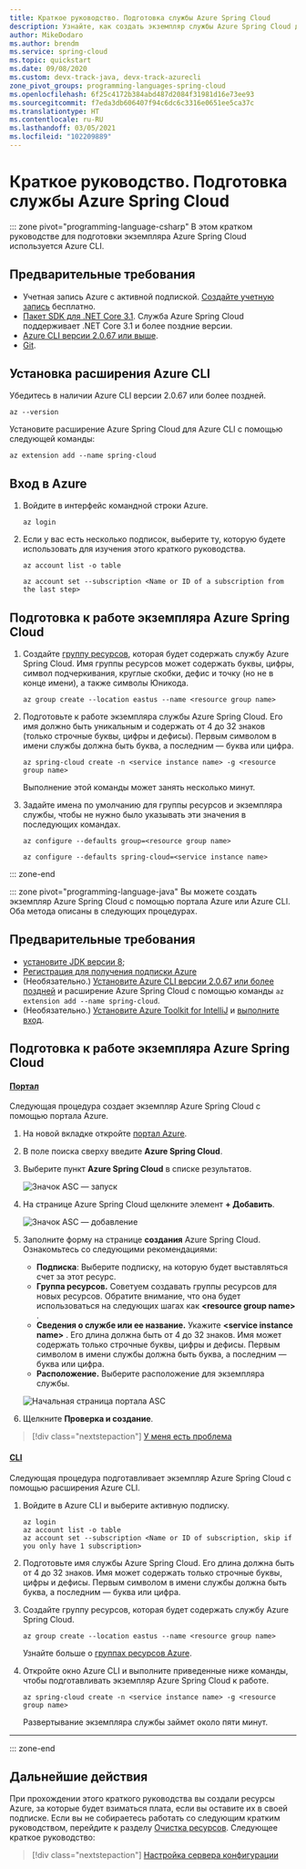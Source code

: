 ```yaml
---
title: Краткое руководство. Подготовка службы Azure Spring Cloud
description: Узнайте, как создать экземпляр службы Azure Spring Cloud для развертывания приложений.
author: MikeDodaro
ms.author: brendm
ms.service: spring-cloud
ms.topic: quickstart
ms.date: 09/08/2020
ms.custom: devx-track-java, devx-track-azurecli
zone_pivot_groups: programming-languages-spring-cloud
ms.openlocfilehash: 6f25c4172b384abd487d2084f31981d16e73ee93
ms.sourcegitcommit: f7eda3db606407f94c6dc6c3316e0651ee5ca37c
ms.translationtype: HT
ms.contentlocale: ru-RU
ms.lasthandoff: 03/05/2021
ms.locfileid: "102209889"
---
```

# <a name="quickstart-provision-azure-spring-cloud-service"></a>Краткое руководство. Подготовка службы Azure Spring Cloud

::: zone pivot="programming-language-csharp"
В этом кратком руководстве для подготовки экземпляра Azure Spring Cloud используется Azure CLI.

## <a name="prerequisites"></a>Предварительные требования

* Учетная запись Azure с активной подпиской. [Создайте учетную запись](https://azure.microsoft.com/free/?WT.mc_id=A261C142F) бесплатно.
* [Пакет SDK для .NET Core 3.1](https://dotnet.microsoft.com/download/dotnet-core/3.1). Служба Azure Spring Cloud поддерживает .NET Core 3.1 и более поздние версии.
* [Azure CLI версии 2.0.67 или выше](/cli/azure/install-azure-cli).
* [Git](https://git-scm.com/).

## <a name="install-azure-cli-extension"></a>Установка расширения Azure CLI

Убедитесь в наличии Azure CLI версии 2.0.67 или более поздней.

```azurecli
az --version
```

Установите расширение Azure Spring Cloud для Azure CLI с помощью следующей команды:

```azurecli
az extension add --name spring-cloud
```

## <a name="log-in-to-azure"></a>Вход в Azure

1. Войдите в интерфейс командной строки Azure.

    ```azurecli
    az login
    ```

1. Если у вас есть несколько подписок, выберите ту, которую будете использовать для изучения этого краткого руководства.

   ```azurecli
   az account list -o table
   ```

   ```azurecli
   az account set --subscription <Name or ID of a subscription from the last step>
   ```

## <a name="provision-an-instance-of-azure-spring-cloud"></a>Подготовка к работе экземпляра Azure Spring Cloud

1. Создайте [группу ресурсов](../azure-resource-manager/management/overview.md), которая будет содержать службу Azure Spring Cloud. Имя группы ресурсов может содержать буквы, цифры, символ подчеркивания, круглые скобки, дефис и точку (но не в конце имени), а также символы Юникода.

   ```azurecli
   az group create --location eastus --name <resource group name>
   ```

1. Подготовьте к работе экземпляра службы Azure Spring Cloud. Его имя должно быть уникальным и содержать от 4 до 32 знаков (только строчные буквы, цифры и дефисы). Первым символом в имени службы должна быть буква, а последним — буква или цифра.

    ```azurecli
    az spring-cloud create -n <service instance name> -g <resource group name>
    ```

    Выполнение этой команды может занять несколько минут.

1. Задайте имена по умолчанию для группы ресурсов и экземпляра службы, чтобы не нужно было указывать эти значения в последующих командах.

   ```azurecli
   az configure --defaults group=<resource group name>
   ```

   ```azurecli
   az configure --defaults spring-cloud=<service instance name>
   ```
::: zone-end

::: zone pivot="programming-language-java"
Вы можете создать экземпляр Azure Spring Cloud с помощью портала Azure или Azure CLI.  Оба метода описаны в следующих процедурах.
## <a name="prerequisites"></a>Предварительные требования

* [установите JDK версии 8](/java/azure/jdk/);
* [Регистрация для получения подписки Azure](https://azure.microsoft.com/free/)
* (Необязательно.) [Установите Azure CLI версии 2.0.67 или более поздней](/cli/azure/install-azure-cli) и расширение Azure Spring Cloud с помощью команды `az extension add --name spring-cloud`.
* (Необязательно.) [Установите Azure Toolkit for IntelliJ](https://plugins.jetbrains.com/plugin/8053-azure-toolkit-for-intellij/) и [выполните вход](/azure/developer/java/toolkit-for-intellij/create-hello-world-web-app#installation-and-sign-in).

## <a name="provision-an-instance-of-azure-spring-cloud"></a>Подготовка к работе экземпляра Azure Spring Cloud

#### <a name="portal"></a>[Портал](#tab/Azure-portal)

Следующая процедура создает экземпляр Azure Spring Cloud с помощью портала Azure.

1. На новой вкладке откройте [портал Azure](https://ms.portal.azure.com/). 

2. В поле поиска сверху введите **Azure Spring Cloud**.

3. Выберите пункт **Azure Spring Cloud** в списке результатов.

    ![Значок ASC — запуск](media/spring-cloud-quickstart-launch-app-portal/find-spring-cloud-start.png)

4. На странице Azure Spring Cloud щелкните элемент **+ Добавить**.

    ![Значок ASC — добавление](media/spring-cloud-quickstart-launch-app-portal/spring-cloud-add.png)

5. Заполните форму на странице **создания** Azure Spring Cloud.  Ознакомьтесь со следующими рекомендациями:
    - **Подписка**: Выберите подписку, на которую будет выставляться счет за этот ресурс.
    - **Группа ресурсов.** Советуем создавать группы ресурсов для новых ресурсов. Обратите внимание, что она будет использоваться на следующих шагах как **\<resource group name\>** .
    - **Сведения о службе или ее название.** Укажите **\<service instance name\>** .  Его длина должна быть от 4 до 32 знаков. Имя может содержать только строчные буквы, цифры и дефисы.  Первым символом в имени службы должна быть буква, а последним — буква или цифра.
    - **Расположение.** Выберите расположение для экземпляра службы.

    ![Начальная страница портала ASC](media/spring-cloud-quickstart-launch-app-portal/portal-start.png)

6. Щелкните **Проверка и создание**.

> [!div class="nextstepaction"]
> [У меня есть проблема](https://www.research.net/r/javae2e?tutorial=asc-cli-quickstart&step=public-endpoint)

#### <a name="cli"></a>[CLI](#tab/Azure-CLI)

Следующая процедура подготавливает экземпляр Azure Spring Cloud с помощью расширения Azure CLI.

1. Войдите в Azure CLI и выберите активную подписку.

    ```azurecli
    az login
    az account list -o table
    az account set --subscription <Name or ID of subscription, skip if you only have 1 subscription>
    ```

1. Подготовьте имя службы Azure Spring Cloud.  Его длина должна быть от 4 до 32 знаков. Имя может содержать только строчные буквы, цифры и дефисы.  Первым символом в имени службы должна быть буква, а последним — буква или цифра.

1. Создайте группу ресурсов, которая будет содержать службу Azure Spring Cloud.

    ```azurecli
    az group create --location eastus --name <resource group name>
    ```

    Узнайте больше о [группах ресурсов Azure](../azure-resource-manager/management/overview.md).

1. Откройте окно Azure CLI и выполните приведенные ниже команды, чтобы подготавливать экземпляр Azure Spring Cloud к работе.

    ```azurecli
    az spring-cloud create -n <service instance name> -g <resource group name>
    ```

    Развертывание экземпляра службы займет около пяти минут.
---
::: zone-end

## <a name="next-steps"></a>Дальнейшие действия

При прохождении этого краткого руководства вы создали ресурсы Azure, за которые будет взиматься плата, если вы оставите их в своей подписке. Если вы не собираетесь работать со следующим кратким руководством, перейдите к разделу [Очистка ресурсов](spring-cloud-quickstart-logs-metrics-tracing.md#clean-up-resources). Следующее краткое руководство:

> [!div class="nextstepaction"]
> [Настройка сервера конфигурации](spring-cloud-quickstart-setup-config-server.md)
